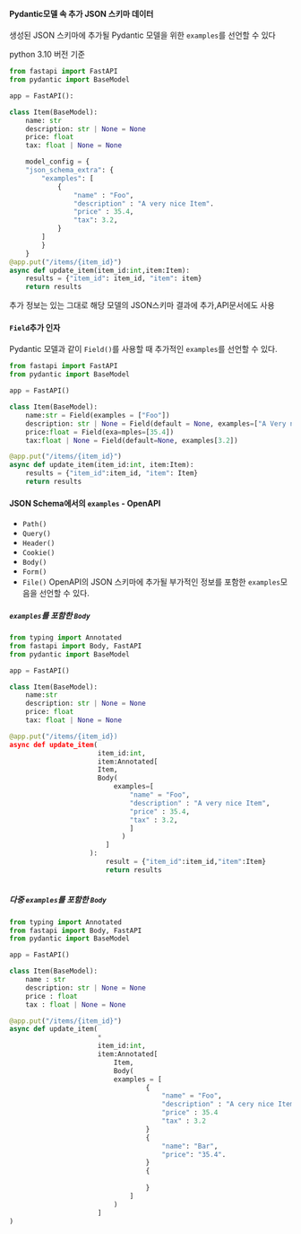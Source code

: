 #### Pydantic모델 속 추가 JSON 스키마 데이터
생성된 JSON 스키마에 추가될 Pydantic 모델을 위한 `examples`를 선언할 수 있다

python 3.10 버전 기준
```python
from fastapi import FastAPI
from pydantic import BaseModel

app = FastAPI():

class Item(BaseModel):
	name: str
	description: str | None = None
	price: float
	tax: float | None = None

	model_config = {
	"json_schema_extra": {
		"examples": [
			{
				"name" : "Foo",
				"description" : "A very nice Item".
				"price" : 35.4,
				"tax": 3.2,
			}
		]
		}
	}
@app.put("/items/{item_id}")
async def update_item(item_id:int,item:Item):
	results = {"item_id": item_id, "item": item}
	return results
```
추가 정보는 있는 그대로 해당 모델의 JSON스키마 결과에 추가,API문서에도 사용

#### `Field`추가 인자
Pydantic 모델과 같이 `Field()`를 사용할 때 추가적인 `examples`를 선언할 수 있다.
```python
from fastapi import FastAPI
from pydantic import BaseModel

app = FastAPI()

class Item(BaseModel):
	name:str = Field(examples = ["Foo"])
	description: str | None = Field(default = None, examples=["A Very nice Item"])
	price:float = Field(exa=mples=[35.4])
	tax:float | None = Field(default=None, examples[3.2])

@app.put("/items/{item_id}")
async def update_item(item_id:int, item:Item):
	results = {"item_id":item_id, "item": Item}
	return results

```

#### JSON Schema에서의 `examples` - OpenAPI
- `Path()`
- `Query()`
- `Header()`
- `Cookie()`
- `Body()`
- `Form()`
- `File()`
OpenAPI의 JSON 스키마에 추가될 부가적인 정보를 포함한 `examples`모음을 선언할 수 있다.

##### `examples`를 포함한 `Body`
```python
from typing import Annotated
from fastapi import Body, FastAPI
from pydantic import BaseModel

app = FastAPI()

class Item(BaseModel):
	name:str
	description: str | None = None
	price: float
	tax: float | None = None

@app.put("/items/{item_id})
async def update_item(
					  item_id:int,
					  item:Annotated[
					  Item,
					  Body(
						  examples=[
							  "name" = "Foo",
							  "description" : "A very nice Item",
							  "price" : 35.4,
							  "tax" : 3.2,
							  ]
							)
						]
					):
						result = {"item_id":item_id,"item":Item}
						return results
		 
```

##### 다중 `examples`를 포함한 `Body`
```python
from typing import Annotated
from fastapi import Body, FastAPI
from pydantic import BaseModel

app = FastAPI()

class Item(BaseModel):
	name : str
	description: str | None = None
	price : float
	tax : float | None = None

@app.put("/items/{item_id}")
async def update_item(
					  *
					  item_id:int,
					  item:Annotated[
						  Item,
						  Body(
						  examples = [
								  {
									  "name" = "Foo",
									  "description" : "A cery nice Item",
									  "price" : 35.4
									  "tax" : 3.2
								  }
								  {
									  "name": "Bar",
									  "price": "35.4".
								  }
								  {
									
								  }
							  ]
						  )
					  ]
)
```

